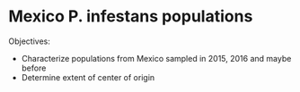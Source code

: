 # Mexico P. infestans populations

Objectives:
- Characterize populations from Mexico sampled in 2015, 2016 and maybe before
- Determine extent of center of origin
